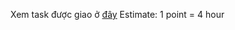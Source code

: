Xem task được giao ở [đây](https://github.com/orgs/fovigroup/projects/1)
Estimate: 1 point = 4 hour
